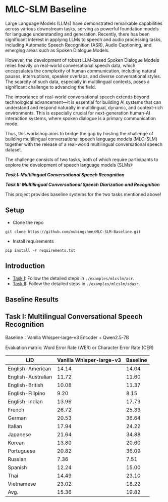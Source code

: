 # MLC-SLM Baseline
Large Language Models (LLMs) have demonstrated remarkable capabilities across various downstream tasks, serving as powerful foundation models for language understanding and generation. Recently, there has been significant interest in applying LLMs to speech and audio processing tasks, including Automatic Speech Recognition (ASR), Audio Captioning, and emerging areas such as Spoken Dialogue Models.

However, the development of robust LLM-based Spoken Dialogue Models relies heavily on real-world conversational speech data, which encapsulates the complexity of human communication, including natural pauses, interruptions, speaker overlaps, and diverse conversational styles. The scarcity of such data, especially in multilingual contexts, poses a significant challenge to advancing the field.

The importance of real-world conversational speech extends beyond technological advancement—it is essential for building AI systems that can understand and respond naturally in multilingual, dynamic, and context-rich environments. This is especially crucial for next-generation human-AI interaction systems, where spoken dialogue is a primary communication mode.

Thus, this workshop aims to bridge the gap by hosting the challenge of building multilingual conversational speech language models (MLC-SLM) together with the release of a real-world multilingual conversational speech dataset.

The challenge consists of two tasks, both of which require participants to explore the development of speech language models (SLMs):

***Task I: Multilingual Conversational Speech Recognition***

***Task II: Multilingual Conversational Speech Diarization and Recognition***

This project provides baseline systems for the two tasks mentioned above!

## Setup
* Clone the repo
```shell
git clone https://github.com/mubingshen/MLC-SLM-Baseline.git
```
* Install requirements
```shell
pip install -r requirements.txt
```
## Introduction

* [Task I](./examples/mlcslm/asr): Follow the detailed steps in `./examples/mlcslm/asr`. 
* [Task II](./examples/mlcslm/sdasr): Follow the detailed steps in `./examples/mlcslm/sdasr`. 

## Baseline Results
## Task I: Multilingual Conversational Speech Recognition
Baseline：Vanilla Whisper-large-v3 Encoder + Qwen2.5-7B

Evaluation matrix: Word Error Rate (WER) or Character Error Rate (CER)

| LID                | Vanilla Whisper-large-v3    | Baseline |
|--------------------|-----------------------------|----------|
| English-American   | 14.14                       | 14.04    |
| English-Australian | 11.72                       | 11.60    |
| English-British    | 10.08                       | 11.37    |
| English-Filipino   | 9.20                        | 8.15     |
| English-Indian     | 13.96                       | 17.73    |
| French             | 26.72                       | 25.33    |
| German             | 20.53                       | 36.64    |
| Italian            | 17.94                       | 24.22    |
| Japanese           | 21.64                       | 34.88    |
| Korean             | 13.80                       | 20.60    |
| Portuguese         | 20.82                       | 36.09    |
| Russian            | 7.36                        | 7.51     |
| Spanish            | 12.24                       | 15.00    |
| Thai               | 14.49                       | 23.10    |
| Vietnamese         | 23.02                       | 18.22    |
| Avg.               | 15.36                       | 19.82    |

